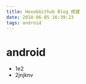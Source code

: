 ```yaml
---
title: Hexo&Github Blog 搭建
date: 2018-06-05 16:39:23
tags: android
---
```


# android 

- 1e2
- 2jnjknv
